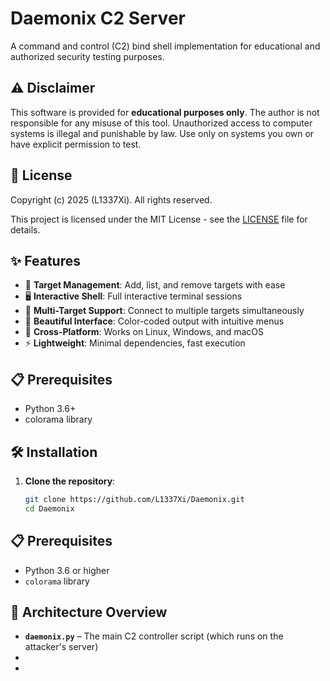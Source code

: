 # Daemonix C2 Server

A command and control (C2) bind shell implementation for educational and authorized security testing purposes.

## ⚠️ Disclaimer

This software is provided for **educational purposes only**. The author is not responsible for any misuse of this tool. Unauthorized access to computer systems is illegal and punishable by law. Use only on systems you own or have explicit permission to test.

## 📝 License

Copyright (c) 2025 (L1337Xi). All rights reserved.

This project is licensed under the MIT License - see the [LICENSE](LICENSE) file for details.

## ✨ Features

- 🎯 **Target Management**: Add, list, and remove targets with ease
- 🖥️ **Interactive Shell**: Full interactive terminal sessions
- 🔄 **Multi-Target Support**: Connect to multiple targets simultaneously
- 🎨 **Beautiful Interface**: Color-coded output with intuitive menus
- 📱 **Cross-Platform**: Works on Linux, Windows, and macOS
- ⚡ **Lightweight**: Minimal dependencies, fast execution

## 📋 Prerequisites

- Python 3.6+
- colorama library

## 🛠️ Installation

1. **Clone the repository**:
   ```bash
   git clone https://github.com/L1337Xi/Daemonix.git
   cd Daemonix

## 📋 Prerequisites

- Python 3.6 or higher
- `colorama` library

## 🧱 Architecture Overview
- **`daemonix.py`** – The main C2 controller script (which runs on the attacker's server)
- 
- 




